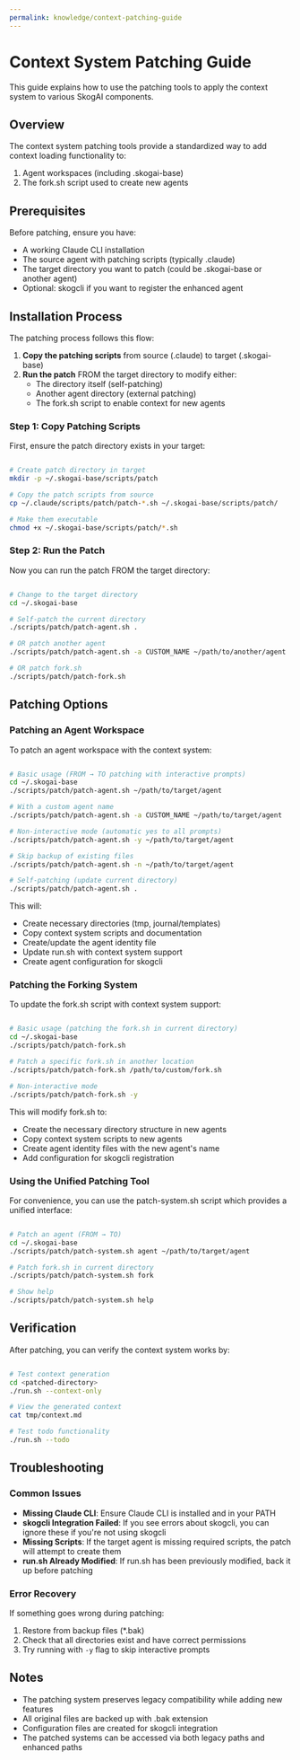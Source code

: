 ```yaml
---
permalink: knowledge/context-patching-guide
---
```


# Context System Patching Guide

This guide explains how to use the patching tools to apply the context system to various SkogAI components.

## Overview

The context system patching tools provide a standardized way to add context loading functionality to:

1. Agent workspaces (including .skogai-base)
2. The fork.sh script used to create new agents

## Prerequisites

Before patching, ensure you have:
- A working Claude CLI installation
- The source agent with patching scripts (typically .claude)
- The target directory you want to patch (could be .skogai-base or another agent)
- Optional: skogcli if you want to register the enhanced agent

## Installation Process

The patching process follows this flow:

1. **Copy the patching scripts** from source (.claude) to target (.skogai-base)
2. **Run the patch** FROM the target directory to modify either:
   - The directory itself (self-patching)
   - Another agent directory (external patching)
   - The fork.sh script to enable context for new agents

### Step 1: Copy Patching Scripts

First, ensure the patch directory exists in your target:

```bash

# Create patch directory in target
mkdir -p ~/.skogai-base/scripts/patch

# Copy the patch scripts from source
cp ~/.claude/scripts/patch/patch-*.sh ~/.skogai-base/scripts/patch/

# Make them executable
chmod +x ~/.skogai-base/scripts/patch/*.sh
```

### Step 2: Run the Patch

Now you can run the patch FROM the target directory:

```bash

# Change to the target directory
cd ~/.skogai-base

# Self-patch the current directory
./scripts/patch/patch-agent.sh .

# OR patch another agent
./scripts/patch/patch-agent.sh -a CUSTOM_NAME ~/path/to/another/agent

# OR patch fork.sh
./scripts/patch/patch-fork.sh
```

## Patching Options

### Patching an Agent Workspace

To patch an agent workspace with the context system:

```bash

# Basic usage (FROM → TO patching with interactive prompts)
cd ~/.skogai-base
./scripts/patch/patch-agent.sh ~/path/to/target/agent

# With a custom agent name
./scripts/patch/patch-agent.sh -a CUSTOM_NAME ~/path/to/target/agent

# Non-interactive mode (automatic yes to all prompts)
./scripts/patch/patch-agent.sh -y ~/path/to/target/agent

# Skip backup of existing files
./scripts/patch/patch-agent.sh -n ~/path/to/target/agent

# Self-patching (update current directory)
./scripts/patch/patch-agent.sh .
```

This will:
- Create necessary directories (tmp, journal/templates)
- Copy context system scripts and documentation
- Create/update the agent identity file
- Update run.sh with context system support
- Create agent configuration for skogcli

### Patching the Forking System

To update the fork.sh script with context system support:

```bash

# Basic usage (patching the fork.sh in current directory)
cd ~/.skogai-base
./scripts/patch/patch-fork.sh

# Patch a specific fork.sh in another location
./scripts/patch/patch-fork.sh /path/to/custom/fork.sh

# Non-interactive mode
./scripts/patch/patch-fork.sh -y
```

This will modify fork.sh to:
- Create the necessary directory structure in new agents
- Copy context system scripts to new agents
- Create agent identity files with the new agent's name
- Add configuration for skogcli registration

### Using the Unified Patching Tool

For convenience, you can use the patch-system.sh script which provides a unified interface:

```bash

# Patch an agent (FROM → TO)
cd ~/.skogai-base
./scripts/patch/patch-system.sh agent ~/path/to/target/agent

# Patch fork.sh in current directory
./scripts/patch/patch-system.sh fork

# Show help
./scripts/patch/patch-system.sh help
```

## Verification

After patching, you can verify the context system works by:

```bash

# Test context generation
cd <patched-directory>
./run.sh --context-only

# View the generated context
cat tmp/context.md

# Test todo functionality
./run.sh --todo
```

## Troubleshooting

### Common Issues

- **Missing Claude CLI**: Ensure Claude CLI is installed and in your PATH
- **skogcli Integration Failed**: If you see errors about skogcli, you can ignore these if you're not using skogcli
- **Missing Scripts**: If the target agent is missing required scripts, the patch will attempt to create them
- **run.sh Already Modified**: If run.sh has been previously modified, back it up before patching

### Error Recovery

If something goes wrong during patching:
1. Restore from backup files (*.bak)
2. Check that all directories exist and have correct permissions
3. Try running with `-y` flag to skip interactive prompts

## Notes

- The patching system preserves legacy compatibility while adding new features
- All original files are backed up with .bak extension
- Configuration files are created for skogcli integration
- The patched systems can be accessed via both legacy paths and enhanced paths